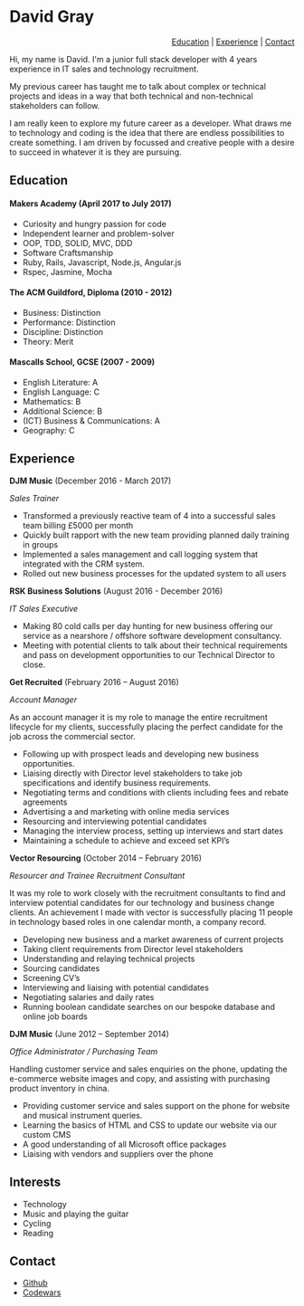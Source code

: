 # David Gray

<p align="right"><a href="#education">Education</a> | <a href="#experience">Experience</a> | <a href="#contact">Contact</a></p>




Hi, my name is David.
I'm a junior full stack developer with 4 years experience in IT sales and technology recruitment.

My previous career has taught me to talk about complex or technical projects and ideas in a way that both technical and non-technical stakeholders can follow.

I am really keen to explore my future career as a developer. What draws me to technology and coding is the idea that there are endless possibilities to create something. I am driven by focussed and creative people with a desire to succeed in whatever it is they are pursuing.

<!--
## Skills

#### This Skill

Descriptive paragraph of how capable you are at this skill and, if relevant, how it has developed.

- Experience
- Achievements
- Evidence

#### Another Skill

Descriptive paragraph of how capable you are at this skill and, if relevant, how it has developed.

- I achieved A during my work at B (job, or otherwise)
- I contributed to the growth of X while doing Y (job, or otherwise)
- I built this, made this, broke this, fixed this, etc.
- A link to some on-line evidence (blogs, videos, articles, etc.)
-->

## <a name="#education">Education</a>

#### Makers Academy (April 2017 to July 2017)

- Curiosity and hungry passion for code
- Independent learner and problem-solver
- OOP, TDD, SOLID, MVC, DDD
- Software Craftsmanship
- Ruby, Rails, Javascript, Node.js, Angular.js
- Rspec, Jasmine, Mocha

#### The ACM Guildford, Diploma (2010 - 2012)

- Business:                           Distinction
- Performance:                        Distinction
- Discipline:                         Distinction
- Theory:                             Merit

#### Mascalls School, GCSE (2007 - 2009)

- English Literature:				            A
- English Language:				              C
- Mathematics: 					                B
- Additional Science:				            B
- (ICT) Business & Communications:			A
- Geography:					                  C

## <a name="#experience">Experience</a>

**DJM Music** (December 2016 - March 2017)

*Sales Trainer*  

- Transformed a previously reactive team of 4 into a successful sales team billing £5000 per month
- Quickly built rapport with the new team providing planned daily training in groups
- Implemented a sales management and call logging system that integrated with the CRM system.
- Rolled out new business processes for the updated system to all users


**RSK Business Solutions** (August 2016 - December 2016)

*IT Sales Executive*
- Making 80 cold calls per day hunting for new business offering our service as a nearshore / offshore software development consultancy.
- Meeting with potential clients to talk about their technical requirements and pass on development opportunities to our Technical Director to close.


**Get Recruited** (February 2016 – August 2016)

*Account Manager*

As an account manager it is my role to manage the entire recruitment lifecycle for my clients, successfully placing the perfect candidate for the job across the commercial sector.

- Following up with prospect leads and developing new business opportunities.
- Liaising directly with Director level stakeholders to take job specifications and identify  business requirements.
- Negotiating terms and conditions with clients including fees and rebate agreements
- Advertising a and marketing with online media services
- Resourcing and interviewing potential candidates
- Managing the interview process, setting up interviews and start dates
- Maintaining a schedule to achieve and exceed set KPI’s


**Vector Resourcing** (October 2014 – February 2016)

*Resourcer and Trainee Recruitment Consultant*

It was my role to work closely with the recruitment consultants to find and interview potential candidates for our technology and business change clients.
An achievement I made with vector is successfully placing 11 people in technology based roles in one calendar month, a company record.

- Developing new business and a market awareness of current projects
- Taking client requirements from Director level stakeholders
- Understanding and relaying technical projects
- Sourcing candidates
- Screening CV’s
- Interviewing and liaising with potential candidates
- Negotiating salaries and daily rates
- Running boolean candidate searches on our bespoke database and online job boards


**DJM Music** (June 2012 – September 2014)

*Office Administrator / Purchasing Team*

Handling customer service and sales enquiries on the phone, updating the e-commerce website images and copy, and assisting with purchasing product inventory in china.

- Providing customer service and sales support on the phone for website and musical instrument queries.
- Learning the basics of HTML and CSS to update our website via our custom CMS
- A good understanding of all Microsoft office packages
- Liaising with vendors and suppliers over the phone


## Interests

- Technology
- Music and playing the guitar
- Cycling
- Reading

## <a name="#contact">Contact</a>

- <a href="https://github.com/DSeanGray">Github</a>
- <a href="https://www.codewars.com/users/DSeanGray">Codewars</a>
